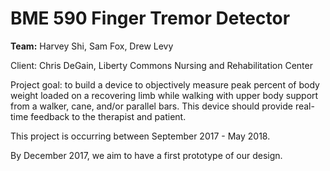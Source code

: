 # BME 590 Finger Tremor Detector

**Team:** Harvey Shi, Sam Fox, Drew Levy

Client: Chris DeGain, Liberty Commons Nursing and Rehabilitation Center

Project goal: to build a device to objectively measure peak percent of body weight loaded on a recovering limb while walking with upper body support from a  walker, cane, and/or parallel bars. This device should provide real-time feedback to the therapist and patient.

This project is occurring between September 2017 - May 2018.

By December 2017, we aim to have a first prototype of our design.